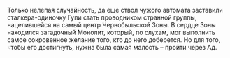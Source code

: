 <!--2016-11-28 21:45:55-->
Только нелепая случайность, да еще ствол чужого автомата заставили сталкера-одиночку Гупи стать проводником странной группы, нацелившейся на самый центр Чернобыльской Зоны. В сердце Зоны находился загадочный Монолит, который, по слухам, мог выполнить самое сокровенное желание того, кто до него доберется. Но для того, чтобы его достигнуть, нужна была самая малость – пройти через Ад.